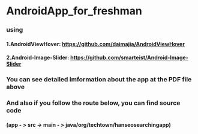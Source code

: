 # AndroidApp_for_freshman

### using
#### 1.AndroidViewHover: https://github.com/daimajia/AndroidViewHover
#### 2.Android-Image-Slider: https://github.com/smarteist/Android-Image-Slider


### You can see detailed imformation about the app at the PDF file above

### And also if you follow the route below, you can find source code
#### (app - > src -> main - > java/org/techtown/hanseosearchingapp)
